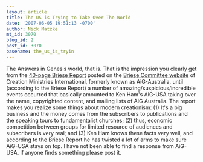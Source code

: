 ```yaml
---
layout: article
title: The US is Trying to Take Over The World
date: '2007-06-05 19:51:13 -0700'
author: Nick Matzke
mt_id: 3070
blog_id: 2
post_id: 3070
basename: the_us_is_tryin
---
```

The Answers in Genesis world, that is.  That is the impression you clearly get from the [40-page Briese Report](http://www.creationontheweb.biz/chairmans_report.html) posted on the [Briese Committee website](http://www.creationontheweb.biz/briese_committee_menu.html) of Creation Ministries International, formerly known as AiG-Australia, until (according to the Briese Report) a number of amazing/suspicious/incredible events occurred that basically amounted to Ken Ham's AiG-USA taking over the name, copyrighted content, and mailing lists of AiG Australia.  The report makes you realize some things about modern creationism: (1) It's a big business and the money comes from the subscribers to publications and the speaking tours to fundamentalist churches; (2) thus, economic competition between groups for limited resource of audiences and subscribers is very real; and (3) Ken Ham knows these facts very well, and according to the Briese Report he has twisted a lot of arms to make sure AiG-USA stays on top.  I have not been able to find a response from AiG-USA, if anyone finds something please post it.
